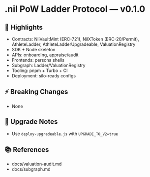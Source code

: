 # .nil PoW Ladder Protocol — v0.1.0

## 🚀 Highlights
- Contracts: NilVaultMint (ERC-721), NilXToken (ERC-20/Permit), AthleteLadder, AthleteLadderUpgradeable, ValuationRegistry
- SDK + Node skeleton
- APIs: onboarding, appraise/audit
- Frontends: persona shells
- Subgraph: Ladder/ValuationRegistry
- Tooling: pnpm + Turbo + CI
- Deployment: silo-ready configs

## ⚡ Breaking Changes
- None

## 🔧 Upgrade Notes
- Use `deploy-upgradeable.js` with `UPGRADE_TO_V2=true`

## 📚 References
- docs/valuation-audit.md
- docs/subgraph.md
